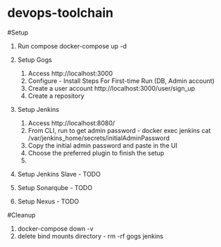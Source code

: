 # devops-toolchain

#Setup
1. Run compose
    docker-compose up -d

2. Setup Gogs
    1. Access http://localhost:3000
    2. Configure - Install Steps For First-time Run (DB, Admin account)
    3. Create a user account http://localhost:3000/user/sign_up
    4. Create a repository

3. Setup Jenkins
    1. Access http://localhost:8080/
    2. From CLI, run to get admin password - docker exec jenkins cat /var/jenkins_home/secrets/initialAdminPassword
    3. Copy the initial admin password and paste in the UI
    4. Choose the preferred plugin to finish the setup
    5. 

4. Setup Jenkins Slave - TODO

5. Setup Sonarqube - TODO

6. Setup Nexus - TODO

#Cleanup
1. docker-compose down -v
2. delete bind mounts directory - rm -rf gogs jenkins
